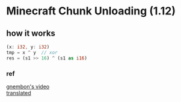 # Minecraft Chunk Unloading (1.12)

## how it works
```rust
(x: i32, y: i32)
tmp = x ^ y  // xor
res = (s1 >> 16) ^ (s1 as i16)
```


### ref
[gnembon's video](https://youtu.be/aeq5GZxRH9s)<br>
[translated](https://www.bilibili.com/video/BV1Wx411u7x1)<br>
